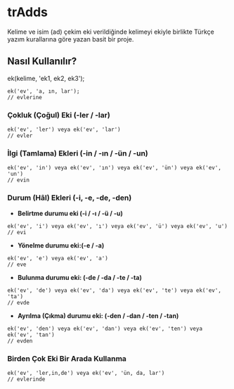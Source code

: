 # trAdds

Kelime ve isim (ad) çekim eki verildiğinde kelimeyi ekiyle birlikte Türkçe yazım kurallarına göre yazan basit bir proje.

## Nasıl Kullanılır?

ek(kelime, 'ek1, ek2, ek3');

```
ek('ev', 'a, ın, lar');
// evlerine
```

### Çokluk (Çoğul) Eki (-ler / -lar)

```
ek('ev', 'ler') veya ek('ev', 'lar')
// evler
```

### İlgi (Tamlama) Ekleri (-in / -ın / -ün / -un)

```
ek('ev', 'in') veya ek('ev', 'ın') veya ek('ev', 'ün') veya ek('ev', 'un')
// evin
```

### Durum (Hâl) Ekleri (-i, -e, -de, -den)

* **Belirtme durumu eki (-i / -ı / -ü / -u)**

```
ek('ev', 'i') veya ek('ev', 'ı') veya ek('ev', 'ü') veya ek('ev', 'u')
// evi
```

* **Yönelme durumu eki:(-e / -a)**

```
ek('ev', 'e') veya ek('ev', 'a')
// eve
```

* **Bulunma durumu eki: (-de / -da / -te / -ta)**

```
ek('ev', 'de') veya ek('ev', 'da') veya ek('ev', 'te') veya ek('ev', 'ta')
// evde
```

* **Ayrılma (Çıkma) durumu eki: (-den / -dan / -ten / -tan)**

```
ek('ev', 'den') veya ek('ev', 'dan') veya ek('ev', 'ten') veya ek('ev', 'tan')
// evden
```

### Birden Çok Eki Bir Arada Kullanma

```
ek('ev', 'ler,in,de') veya ek('ev', 'ün, da, lar')
// evlerinde
```

